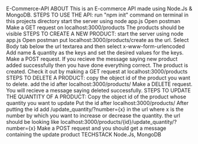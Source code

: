 
E-Commerce-API ABOUT This is an E-commerce API made using Node.Js & MongoDB.
STEPS TO USE THE API:
run "npm init" command on terminal in this projects directory start the server using node app.js Open postman Make a GET request on localhost:3000/products The products should be visible STEPS TO CREATE A NEW PRODUCT:
start the server using node app.js Open postman put localhost:3000/products/create as the url. Select Body tab below the url textarea and then select x-www-form-urlencoded Add name & quantity as the keys and set the desired values for the keys. Make a POST request. If you recieve the message saying new product added successfully then you have done everything correct. The product is created. Check it out by making a GET request at localhost:3000/products STEPS TO DELETE A PRODUCT:
copy the object id of the product you want to delete. add the id after localhost:3000/products/ Make a DELETE request. You will recieve a message saying deleted successfully. STEPS TO UPDATE THE QUANTITY OF A PRODUCT:
Copy the object id of the product whose quantity you want to update Put the id after localhost:3000/products/ After putting the id add /update_quantity/?number={x} in the url where x is the number by which you want to increase or decrease the quantity. the url should be looking like localhost:3000/products/{id}/update_quantity/?number={x} Make a POST request and you should get a message containing the update product TECHSTACK Node.Js, MongoDB

